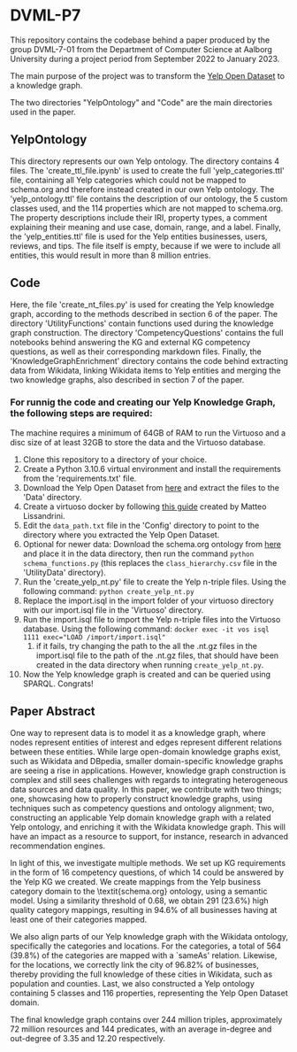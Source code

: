 # DVML-P7

This repository contains the codebase behind a paper produced by the group DVML-7-01 from the Department of Computer Science at Aalborg University during a project period from September 2022 to January 2023. 

The main purpose of the project was to transform the [Yelp Open Dataset](https://www.yelp.com/dataset) to a knowledge graph.

The two directories "YelpOntology" and "Code" are the main directories used in the paper.

## YelpOntology
This directory represents our own Yelp ontology.
The directory contains 4 files. The 'create_ttl_file.ipynb' is used to create the full 'yelp_categories.ttl' file, containing all Yelp categories which could not be mapped to schema.org and therefore instead created in our own Yelp ontology. 
The 'yelp_ontology.ttl' file contains the description of our ontology, the 5 custom classes used, and the 114 properties which are not mapped to schema.org. The property descriptions include their IRI, property types, a comment explaining their meaning and use case, domain, range, and a label. 
Finally, the 'yelp_entities.ttl' file is used for the Yelp entities businesses, users, reviews, and tips. The file itself is empty, because if we were to include all entities, this would result in more than 8 million entries.

## Code

Here, the file 'create_nt_files.py' is used for creating the Yelp knowledge graph, according to the methods described in section 6 of the paper. 
The directory 'UtilityFunctions' contain functions used during the knowledge graph construction. 
The directory 'CompetencyQuestions' contains the full notebooks behind answering the KG and external KG competency questions, as well as their corresponding markdown files. 
Finally, the 'KnowledgeGraphEnrichment' directory contains the code behind extracting data from Wikidata, linking Wikidata items to Yelp entities and merging the two knowledge graphs, also described in section 7 of the paper.

### For runnig the code and creating our Yelp Knowledge Graph, the following steps are required:

The machine requires a minimum of 64GB of RAM to run the Virtuoso and a disc size of at least 32GB to store the data and the Virtuoso database.

1. Clone this repository to a directory of your choice.
2. Create a Python 3.10.6 virtual environment and install the requirements from the 'requirements.txt' file.
3. Download the Yelp Open Dataset from [here](https://www.yelp.com/dataset) and extract the files to the 'Data' directory.
4. Create a virtuoso docker by following [this guide](https://people.cs.aau.dk/~matteo/notes/virtuoso-setup-on-docker.html) created by Matteo Lissandrini.
5. Edit the `data_path.txt` file in the 'Config' directory to point to the directory where you extracted the Yelp Open Dataset.
6. Optional for newer data: Download the schema.org ontology from [here](https://schema.org/version/latest/schemaorg-current-https-types.csv) and place it in the data directory, then run the command `python schema_functions.py` (this replaces the `class_hierarchy.csv` file in the 'UtilityData' directory).
7.  Run the 'create_yelp_nt.py' file to create the Yelp n-triple files. Using the following command: `python create_yelp_nt.py`
8.  Replace the import.isql in the import folder of your virtuoso directory with our import.isql file in the 'Virtuoso' directory.
9.  Run the import.isql file to import the Yelp n-triple files into the Virtuoso database. Using the following command: `docker exec -it vos isql  1111 exec="LOAD /import/import.isql"`
    1.  if it fails, try changing the path to the all the .nt.gz files in the import.isql file to the path of the .nt.gz files, that should have been created in the data directory when running `create_yelp_nt.py`.
10. Now the Yelp knowledge graph is created and can be queried using SPARQL. Congrats!

## Paper Abstract 
One way to represent data is to model it as a knowledge graph, where nodes represent entities of interest and edges represent different relations between these entities. While large open-domain knowledge graphs exist, such as Wikidata and DBpedia, smaller domain-specific knowledge graphs are seeing a rise in applications. However, knowledge graph construction is complex and still sees challenges with regards to integrating heterogeneous data sources and data quality.
In this paper, we contribute with two things; one, showcasing how to properly construct knowledge graphs, using techniques such as competency questions and ontology alignment; two, constructing an applicable Yelp domain knowledge graph with a related Yelp ontology, and enriching it with the Wikidata knowledge graph. This will have an impact as a resource to support, for instance, research in advanced recommendation engines.

In light of this, we investigate multiple methods. We set up KG requirements in the form of $16$ competency questions, of which 14 could be answered by the Yelp KG we created. We create mappings from the Yelp business category domain to the \textit{schema.org} ontology, using a semantic model. Using a similarity threshold of $0.68$, we obtain $291$ ($23.6\%$) high quality category mappings, resulting in $94.6\%$ of all businesses having at least one of their categories mapped. 

We also align parts of our Yelp knowledge graph with the Wikidata ontology, specifically the categories and locations. For the categories, a total of $564$ ($39.8\%$) of the categories are mapped with a `sameAs' relation. Likewise, for the locations, we correctly link the city of $96.82\%$ of businesses, thereby providing the full knowledge of these cities in Wikidata, such as population and counties. Last, we also constructed a Yelp ontology containing $5$ classes and $116$ properties, representing the Yelp Open Dataset domain.

The final knowledge graph contains over $244$ million triples, approximately $72$ million resources and $144$ predicates, with an average in-degree and out-degree of $3.35$ and $12.20$ respectively.
